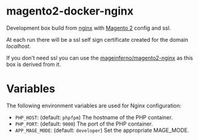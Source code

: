 # magento2-docker-nginx

Development box build from [nginx](https://hub.docker.com/_/nginx/) with [Magento 2](http://devdocs.magento.com/guides/v2.0/install-gde/prereq/nginx.html) config and ssl.

At each run there will be a ssl self sign certificate created for the domain *localhost*.

If you don't need ssl you can use the [mageinferno/magento2-nginx](https://hub.docker.com/r/mageinferno/magento2-nginx/) as this box is derived from it.

# Variables

The following environment variables are used for Nginx configuration:

- `PHP_HOST`: (default: `phpfpm`) The hostname of the PHP container.
- `PHP_PORT`: (default: `9000`) The port of the PHP container.
- `APP_MAGE_MODE`: (default: `developer`) Set the appropriate MAGE_MODE. 